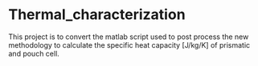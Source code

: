 # Thermal_characterization
This project is to convert the matlab script used to post process the new methodology to calculate the specific heat capacity [J/kg/K] of prismatic and pouch cell.
